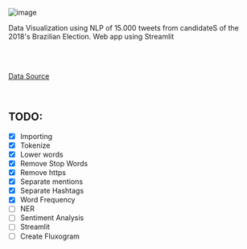 ![image](https://user-images.githubusercontent.com/53838883/109822532-ce2ac900-7c15-11eb-8ec6-9e02116a6127.png)


Data Visualization using NLP of 15.000 tweets from candidateS of the 2018's Brazilian Election. Web app using Streamlit

<br><br>

[Data Source](https://github.com/RodrigoMenegat/o-que-15-mil-tweets-revelam-sobre-seu-candidato)


<br>

## TODO:

- [x] Importing
- [x] Tokenize
- [x] Lower words
- [x] Remove Stop Words
- [x] Remove https
- [x] Separate mentions
- [x] Separate Hashtags
- [x] Word Frequency
- [ ] NER
- [ ] Sentiment Analysis
- [ ] Streamlit
- [ ] Create Fluxogram
